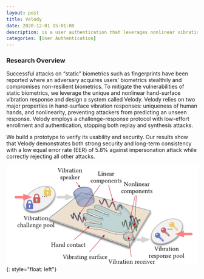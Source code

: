 ```yaml
---
layout: post
title: Velody
date: 2020-12-01 15:01:00
description: is a user authentication that leverages nonlinear vibration challenge-response to thwart the threats from reusing nonresilient biometrics templates.
categories: [User Authentication]
---
```


### Research Overview


Successful attacks on “static” biometrics such as fingerprints have been reported where an adversary acquires users’ biometrics stealthily and compromises non-resilient biometrics. To mitigate the vulnerabilities of static biometrics, we leverage the unique and nonlinear hand-surface vibration response and design a system called Velody. Velody relies on two major properties in hand-surface vibration responses: uniqueness of human hands, and nonlinearity, preventing attackers from predicting an unseen response. Velody employs a challenge-response protocol with low-effort enrollment and authentication, stopping both replay and synthesis attacks.

We build a prototype to verify its usability and security. Our results show that Velody demonstrates both strong security and long-term consistency with a low equal error rate (EER) of 5.8% against impersonation attack while correctly rejecting all other attacks.

![image](/images/Velody_Illustration.png){: style="float: left"}